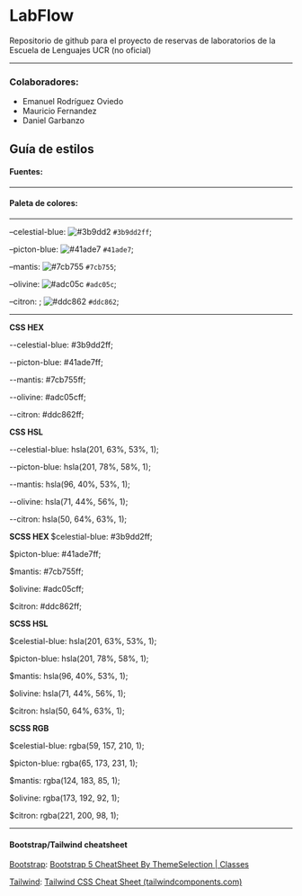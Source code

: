 # LabFlow


Repositorio de github para el proyecto de reservas de laboratorios de la Escuela de Lenguajes UCR (no oficial)


--- 


### Colaboradores: 

* Emanuel Rodríguez Oviedo
* Mauricio Fernandez 
* Daniel Garbanzo


## Guía de estilos

#### Fuentes:

---

#### Paleta de colores:

---
–celestial-blue:  ![#3b9dd2](https://placehold.co/15x15/3b9dd2/3b9dd2.png) `#3b9dd2ff`;

–picton-blue: ![#41ade7](https://placehold.co/15x15/41ade7/41ade7.png) `#41ade7`;

–mantis:  ![#7cb755](https://placehold.co/15x15/7cb755/7cb755.png) `#7cb755`;

–olivine: ![#adc05c](https://placehold.co/15x15/adc05c/adc05c.png) `#adc05c`;

–citron: ; ![#ddc862](https://placehold.co/15x15/ddc862/ddc862.png) `#ddc862`;

---

<b> CSS HEX </b>

--celestial-blue: #3b9dd2ff;

--picton-blue: #41ade7ff;

--mantis: #7cb755ff;

--olivine: #adc05cff;

--citron: #ddc862ff;


<b> CSS HSL </b> 

--celestial-blue: hsla(201, 63%, 53%, 1);

--picton-blue: hsla(201, 78%, 58%, 1);

--mantis: hsla(96, 40%, 53%, 1);

--olivine: hsla(71, 44%, 56%, 1);

--citron: hsla(50, 64%, 63%, 1);


<b>  SCSS HEX </b> 
$celestial-blue: #3b9dd2ff;

$picton-blue: #41ade7ff;

$mantis: #7cb755ff;

$olivine: #adc05cff;

$citron: #ddc862ff;


<b>  SCSS HSL </b> 

$celestial-blue: hsla(201, 63%, 53%, 1);

$picton-blue: hsla(201, 78%, 58%, 1);

$mantis: hsla(96, 40%, 53%, 1);

$olivine: hsla(71, 44%, 56%, 1);

$citron: hsla(50, 64%, 63%, 1);


<b>  SCSS RGB </b> 

$celestial-blue: rgba(59, 157, 210, 1);

$picton-blue: rgba(65, 173, 231, 1);

$mantis: rgba(124, 183, 85, 1);

$olivine: rgba(173, 192, 92, 1);

$citron: rgba(221, 200, 98, 1);

---

#### Bootstrap/Tailwind cheatsheet 

<u>Bootstrap</u>:  [Bootstrap 5 CheatSheet By ThemeSelection | Classes](https://bootstrap-cheatsheet.themeselection.com/)

<u>Tailwind</u>:  [Tailwind CSS Cheat Sheet (tailwindcomponents.com)](https://tailwindcomponents.com/cheatsheet/)



